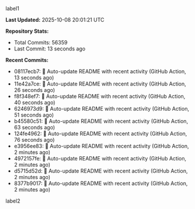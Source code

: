 
label1 
<!-- ACTIVITY_START -->
**Last Updated:** 2025-10-08 20:01:21 UTC

**Repository Stats:**
- Total Commits: 56359
- Last Commit: 13 seconds ago

**Recent Commits:**
- 08117ecb7: 🤖 Auto-update README with recent activity (GitHub Action, 13 seconds ago)
- 11e42a7ce: 🤖 Auto-update README with recent activity (GitHub Action, 26 seconds ago)
- f8f348ef7: 🤖 Auto-update README with recent activity (GitHub Action, 40 seconds ago)
- 6246973d9: 🤖 Auto-update README with recent activity (GitHub Action, 51 seconds ago)
- b45580c51: 🤖 Auto-update README with recent activity (GitHub Action, 63 seconds ago)
- 124fe4962: 🤖 Auto-update README with recent activity (GitHub Action, 76 seconds ago)
- e3956ee83: 🤖 Auto-update README with recent activity (GitHub Action, 2 minutes ago)
- 4972157fe: 🤖 Auto-update README with recent activity (GitHub Action, 2 minutes ago)
- d5715d52d: 🤖 Auto-update README with recent activity (GitHub Action, 2 minutes ago)
- 8377b9017: 🤖 Auto-update README with recent activity (GitHub Action, 2 minutes ago)
<!-- ACTIVITY_END -->

label2

